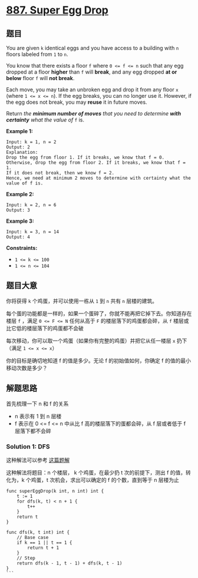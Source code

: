 # [887. Super Egg Drop](https://leetcode.com/problems/super-egg-drop/)

## 题目

You are given `k` identical eggs and you have access to a building with `n` floors labeled from `1` to `n`.

You know that there exists a floor `f` where `0 <= f <= n` such that any egg dropped at a floor **higher** than `f` will **break**, and any egg dropped **at or below** floor `f` will **not break**.

Each move, you may take an unbroken egg and drop it from any floor `x` (where `1 <= x <= n`). If the egg breaks, you can no longer use it. However, if the egg does not break, you may **reuse** it in future moves.

Return *the **minimum number of moves** that you need to determine **with certainty** what the value of* `f` is.

 

**Example 1:**

```
Input: k = 1, n = 2
Output: 2
Explanation: 
Drop the egg from floor 1. If it breaks, we know that f = 0.
Otherwise, drop the egg from floor 2. If it breaks, we know that f = 1.
If it does not break, then we know f = 2.
Hence, we need at minimum 2 moves to determine with certainty what the value of f is.
```

**Example 2:**

```
Input: k = 2, n = 6
Output: 3
```

**Example 3:**

```
Input: k = 3, n = 14
Output: 4
```

 

**Constraints:**

- `1 <= k <= 100`
- `1 <= n <= 104`

## 题目大意

你将获得 `k` 个鸡蛋，并可以使用一栋从 `1` 到 `n`  共有 `n` 层楼的建筑。

每个蛋的功能都是一样的，如果一个蛋碎了，你就不能再把它掉下去。你知道存在楼层 `f` ，满足 `0 <= F <= N` 任何从高于 `F` 的楼层落下的鸡蛋都会碎，从 `f` 楼层或比它低的楼层落下的鸡蛋都不会破

每次移动，你可以取一个鸡蛋（如果你有完整的鸡蛋）并把它从任一楼层 `x` 扔下（满足 `1 <= x <= x`）

你的目标是确切地知道 f 的值是多少。无论 f 的初始值如何，你确定 f 的值的最小移动次数是多少？

## 解题思路

首先梳理一下 n 和 f 的关系

- n 表示有 1 到 n 层楼
- f 表示在 0 <= f <= n 中从比 f 高的楼层落下的蛋都会碎，从 f 层或者低于 f 层落下都不会碎

### Solution 1: DFS

这种解法可以参考 [这篇题解](https://leetcode-cn.com/problems/super-egg-drop/solution/887-by-ikaruga/)

这种解法将题目：n 个楼层， k 个鸡蛋，在最少扔 t 次的前提下，测出 f 的值，转化为，k 个鸡蛋，t 次机会，求出可以确定的 f 的个数，直到等于 n 层楼为止

````
func superEggDrop(k int, n int) int {
    t := 1
    for dfs(k, t) < n + 1 {
        t++
    }
    return t
}

func dfs(k, t int) int {
    // Base case
    if k == 1 || t == 1 {
        return t + 1
    }
    // Step
    return dfs(k - 1, t - 1) + dfs(k, t - 1)
}
```
